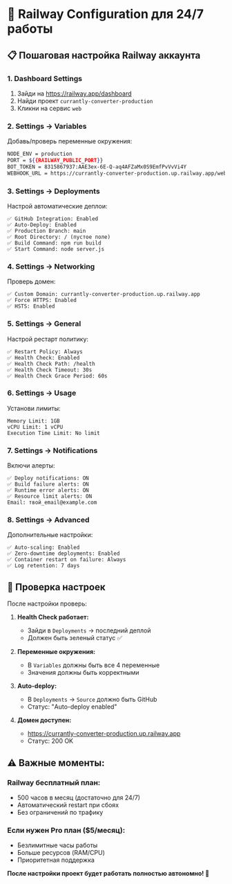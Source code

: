 # 🔧 Railway Configuration для 24/7 работы

## 📋 Пошаговая настройка Railway аккаунта

### 1. **Dashboard Settings**
1. Зайди на https://railway.app/dashboard
2. Найди проект `currantly-converter-production`
3. Кликни на сервис `web`

### 2. **Settings → Variables**
Добавь/проверь переменные окружения:
```bash
NODE_ENV = production
PORT = ${{RAILWAY_PUBLIC_PORT}}
BOT_TOKEN = 8315867937:AAE3ex-6E-Q-aq4AFZaMx0S9EmfPvVvVi4Y
WEBHOOK_URL = https://currantly-converter-production.up.railway.app/webhook
```

### 3. **Settings → Deployments**
Настрой автоматические деплои:
```
✅ GitHub Integration: Enabled
✅ Auto-Deploy: Enabled
✅ Production Branch: main
✅ Root Directory: / (пустое поле)
✅ Build Command: npm run build
✅ Start Command: node server.js
```

### 4. **Settings → Networking**  
Проверь домен:
```
✅ Custom Domain: currantly-converter-production.up.railway.app
✅ Force HTTPS: Enabled
✅ HSTS: Enabled
```

### 5. **Settings → General**
Настрой рестарт политику:
```
✅ Restart Policy: Always
✅ Health Check: Enabled
✅ Health Check Path: /health
✅ Health Check Timeout: 30s
✅ Health Check Grace Period: 60s
```

### 6. **Settings → Usage**
Установи лимиты:
```
Memory Limit: 1GB
vCPU Limit: 1 vCPU
Execution Time Limit: No limit
```

### 7. **Settings → Notifications**
Включи алерты:
```
✅ Deploy notifications: ON
✅ Build failure alerts: ON
✅ Runtime error alerts: ON
✅ Resource limit alerts: ON
Email: твой_email@example.com
```

### 8. **Settings → Advanced**
Дополнительные настройки:
```
✅ Auto-scaling: Enabled
✅ Zero-downtime deployments: Enabled
✅ Container restart on failure: Always
✅ Log retention: 7 days
```

## 🔄 Проверка настроек

После настройки проверь:

1. **Health Check работает:**
   - Зайди в `Deployments` → последний деплой
   - Должен быть зеленый статус ✅

2. **Переменные окружения:**
   - В `Variables` должны быть все 4 переменные
   - Значения должны быть корректными

3. **Auto-deploy:**
   - В `Deployments` → `Source` должно быть GitHub
   - Статус: "Auto-deploy enabled"

4. **Домен доступен:**
   - https://currantly-converter-production.up.railway.app
   - Статус: 200 OK

## ⚠️ Важные моменты:

### Railway бесплатный план:
- 500 часов в месяц (достаточно для 24/7)
- Автоматический restart при сбоях
- Без ограничений по трафику

### Если нужен Pro план ($5/месяц):
- Безлимитные часы работы
- Больше ресурсов (RAM/CPU)
- Приоритетная поддержка

**После настройки проект будет работать полностью автономно! 🚀**
